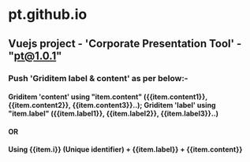 # pt.github.io

## Vuejs project - 'Corporate Presentation Tool' - "pt@1.0.1"

### Push 'Griditem label & content' as per below:-

#### Griditem 'content' using "item.content" ({{item.content1}}, {{item.content2}}, {{item.content3}}..); Griditem 'label' using "item.label" ({{item.label1}}, {{item.label2}}, {{item.label3}}..)

#### OR

#### Using {{item.i}} (Unique identifier) + {{item.label}} + {{item.content}}
